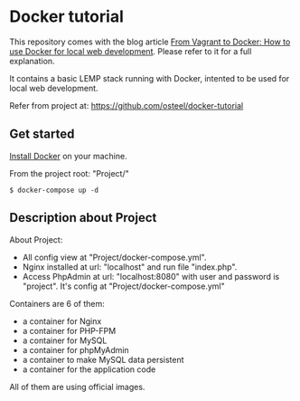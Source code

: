 # Docker tutorial

This repository comes with the blog article [From Vagrant to Docker: How to use Docker for local web development](http://tech.osteel.me/posts/2015/12/18/from-vagrant-to-docker-how-to-use-docker-for-local-web-development.html "From Vagrant to Docker: How to use Docker for local web development"). Please refer to it for a full explanation.

It contains a basic LEMP stack running with Docker, intented to be used for local web development.

Refer from project at: https://github.com/osteel/docker-tutorial

## Get started

[Install Docker](https://docs.docker.com/engine/installation/ "Install Docker Engine") on your machine.

From the project root: "Project/"

    $ docker-compose up -d


## Description about Project

  About Project:

   - All config view at "Project/docker-compose.yml".
   - Nginx installed at url: "localhost" and run file "index.php".
   - Access PhpAdmin at url: "localhost:8080" with user and password is "project". It's config at "Project/docker-compose.yml"

 Containers are 6 of them:

  - a container for Nginx
  - a container for PHP-FPM
  - a container for MySQL
  - a container for phpMyAdmin
  - a container to make MySQL data persistent
  - a container for the application code

 All of them are using official images.
